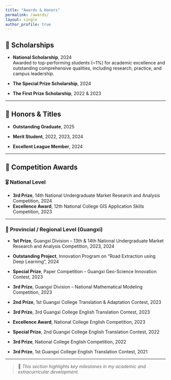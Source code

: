 ```yaml
---
title: "Awards & Honors"
permalink: /awards/
layout: single
author_profile: true
---
```


## 🏅 Scholarships

- **National Scholarship**, 2024  
  Awarded to top-performing students (~1%) for academic excellence and outstanding comprehensive qualities, including research, practice, and campus leadership.
  
- **The Special Prize Scholarship**, 2024

- **The First Prize Scholarship**, 2022 & 2023  

---

## 🌟 Honors & Titles

- **Outstanding Graduate**, 2025  

- **Merit Student**, 2022, 2023, 2024  

- **Excellent League Member**, 2024  

---

## 🥇 Competition Awards

### 🎖 National Level

- **3rd Prize**, 14th National Undergraduate Market Research and Analysis Competition, 2024
- **Excellence Award**, 12th National College GIS Application Skills Competition, 2023

---

### 🏅 Provincial / Regional Level (Guangxi)

- **1st Prize**, Guangxi Division – 13th & 14th National Undergraduate Market Research and Analysis Competition, 2023, 2024

- **Outstanding Project**, Innovation Program on “Road Extraction using Deep Learning”, 2024
  
- **Special Prize**, Paper Competition – Guangxi Geo-Science Innovation Contest, 2023

- **3rd Prize**, Guangxi Division – National Mathematical Modeling Competition, 2023
  
- **2nd Prize**, 1st Guangxi College Translation & Adaptation Contest, 2023

- **3rd Prize**, 3rd Guangxi College English Translation Contest, 2023

- **Excellence Award**, National College English Competition, 2023

- **Special Prize**, 2nd Guangxi College English Translation Contest, 2022

- **3rd Prize**, National College English Competition, 2022 

- **3rd Prize**, 1st Guangxi College English Translation Contest, 2021   

---

> 📌 *This section highlights key milestones in my academic and extracurricular development.*

